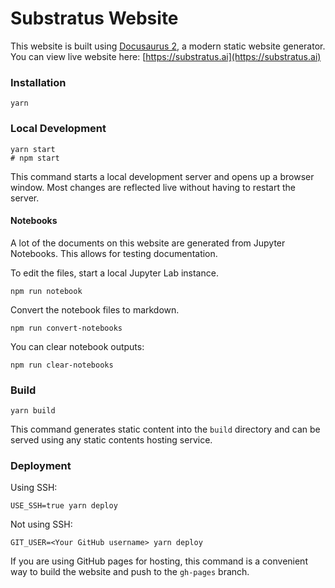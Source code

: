 # Substratus Website

This website is built using [Docusaurus 2](https://docusaurus.io/), a modern static website generator.
You can view live website here: [https://substratus.ai](https://substratus.ai)

### Installation

```
yarn
```

### Local Development

```
yarn start
# npm start
```

This command starts a local development server and opens up a browser window. Most changes are reflected live without having to restart the server.

#### Notebooks

A lot of the documents on this website are generated from Jupyter Notebooks. This allows for testing documentation.

To edit the files, start a local Jupyter Lab instance.

```
npm run notebook
```

Convert the notebook files to markdown.


```
npm run convert-notebooks
```

You can clear notebook outputs:

```
npm run clear-notebooks
```

### Build

```
yarn build
```

This command generates static content into the `build` directory and can be served using any static contents hosting service.

### Deployment

Using SSH:

```
USE_SSH=true yarn deploy
```

Not using SSH:

```
GIT_USER=<Your GitHub username> yarn deploy
```

If you are using GitHub pages for hosting, this command is a convenient way to build the website and push to the `gh-pages` branch.
